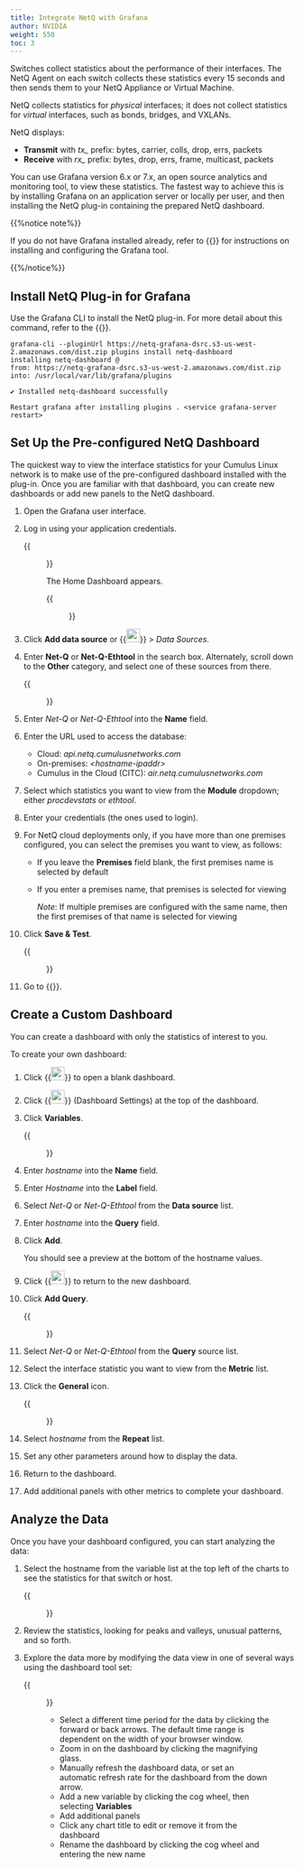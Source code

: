 ```yaml
---
title: Integrate NetQ with Grafana
author: NVIDIA
weight: 550
toc: 3
---
```

Switches collect statistics about the performance of their interfaces. The NetQ Agent on each switch collects these statistics every 15 seconds and then sends them to your NetQ Appliance or Virtual Machine.

NetQ collects statistics for *physical* interfaces; it does not collect statistics for *virtual* interfaces, such as bonds, bridges, and VXLANs.

<!-- NetQ collects these statistics from two data sources: Net-Q and Net-Q-Ethtool. -->

NetQ displays:

- **Transmit** with *tx\_* prefix: bytes, carrier, colls, drop, errs, packets
- **Receive** with *rx\_* prefix: bytes, drop, errs, frame, multicast, packets

<!-- Net-Q-Ethtool displays:

- **Hardware Transmit** with *hw\_if\_out\_* prefix: octets, ucast_pckts, mcast_pkts, bcast_pkts, discards, errors, q_drops, non_q_drops, q_len, pause_pkt, pfc[0-7]_pkt, wred_drops, q[0-9]_wred_drops
- **Hardware Receive** with *hw\_if\_in\_* prefix: octets, ucast_pckts, mcast_pkts, bcast_pkts, discards, l3_drops, buffer_drops, acl_drops, errors, dot3_length_errors, dot3_frame_errors, pause_pkt, pfc[0-7]_pkt
- **Software Transmit** with *soft\_out\_* prefix: errors, drops, tx_fifo_full
- **Software Receive** with *soft\_in\_* prefix: errors, frame_errors, drops -->

You can use Grafana version 6.x or 7.x, an open source analytics and monitoring tool, to view these statistics. The fastest way to achieve this is by installing Grafana on an application server or locally per user, and then installing the NetQ plug-in containing the prepared NetQ dashboard.  

{{%notice note%}}

If you do not have Grafana installed already, refer to {{<exlink url="https://grafana.com/" text="grafana.com">}} for instructions on installing and configuring the Grafana tool.

{{%/notice%}}

## Install NetQ Plug-in for Grafana

Use the Grafana CLI to install the NetQ plug-in. For more detail about this command, refer to the {{<exlink url="https://grafana.com/docs/grafana/latest/administration/cli/" text="Grafana CLI documentation">}}.

```
grafana-cli --pluginUrl https://netq-grafana-dsrc.s3-us-west-2.amazonaws.com/dist.zip plugins install netq-dashboard
installing netq-dashboard @
from: https://netq-grafana-dsrc.s3-us-west-2.amazonaws.com/dist.zip
into: /usr/local/var/lib/grafana/plugins

✔ Installed netq-dashboard successfully

Restart grafana after installing plugins . <service grafana-server restart>
```

## Set Up the Pre-configured NetQ Dashboard

The quickest way to view the interface statistics for your Cumulus Linux network is to make use of the pre-configured dashboard installed with the plug-in. Once you are familiar with that dashboard, you can create new dashboards or add new panels to the NetQ dashboard.

1. Open the Grafana user interface.

2. Log in using your application credentials.

    {{<figure src="/images/netq/grafana-login-230.png" width="400">}}

    The Home Dashboard appears.

    {{<figure src="/images/netq/grafana-home-page-230.png" width="700">}}

3. Click **Add data source** or {{<img src="/images/netq/grafana-config-icon.png" width="24" height="24">}} > *Data Sources*.

4. Enter **Net-Q** or **Net-Q-Ethtool** in the search box. Alternately, scroll down to the **Other** category, and select one of these sources from there.

    {{<figure src="/images/netq/grafana-add-data-src-320.png" width="500">}}

5. Enter *Net-Q* or *Net-Q-Ethtool* into the **Name** field.

6. Enter the URL used to access the database:
    - Cloud: *api.netq.cumulusnetworks.com*
    - On-premises: *\<hostname-ipaddr\>*
    - Cumulus in the Cloud (CITC): *air.netq.cumulusnetworks.com*

7. Select which statistics you want to view from the **Module** dropdown; either *procdevstats* or *ethtool*.

8. Enter your credentials (the ones used to login).

9. For NetQ cloud deployments only, if you have more than one premises configured, you can select the premises you want to view, as follows:

    - If you leave the **Premises** field blank, the first premises name is selected by default
    - If you enter a premises name, that premises is selected for viewing

        *Note*: If multiple premises are configured with the same name, then the first premises of that name is selected for viewing

10. Click **Save & Test**.

    {{<figure src="/images/netq/grafana-netq-dashboard-230.png" width="700">}}

11. Go to {{<link url="#analyze-the-data" text="analyzing your data">}}.

## Create a Custom Dashboard

You can create a dashboard with only the statistics of interest to you.

To create your own dashboard:

1. Click {{<img src="/images/netq/grafana-create-dashbd-icon.png" width="24" height="24">}} to open a blank dashboard.

2. Click {{<img src="/images/netq/grafana-config-icon.png" width="24" height="24">}} (Dashboard Settings) at the top of the dashboard.

3. Click **Variables**.

    {{<figure src="/images/netq/grafana-add-hostname-variable-230.png" width="600">}}

4. Enter *hostname* into the **Name** field.

5. Enter *Hostname* into the **Label** field.

6. Select *Net-Q* or *Net-Q-Ethtool* from the **Data source** list.

7. Enter *hostname* into the **Query** field.

8. Click **Add**.

    You should see a preview at the bottom of the hostname values.

9. Click {{<img src="/images/netq/grafana-back-button-230.png" width="24" height="24">}} to return to the new dashboard.

10. Click **Add Query**.

    {{<figure src="/images/netq/grafana-create-chart-230.png" width="600">}}

11. Select *Net-Q* or *Net-Q-Ethtool* from the **Query** source list.

12. Select the interface statistic you want to view from the **Metric** list.

13. Click the **General** icon.

    {{<figure src="/images/netq/grafana-create-chart-general-settings-230.png" width="600">}}

14. Select *hostname* from the **Repeat** list.

15. Set any other parameters around how to display the data.

16. Return to the dashboard.

17. Add additional panels with other metrics to complete your dashboard.

## Analyze the Data

Once you have your dashboard configured, you can start analyzing the data:

1. Select the hostname from the variable list at the top left of the charts to see the statistics for that switch or host.

    {{<figure src="/images/netq/grafana-variable-list-230.png" width="200">}}

2. Review the statistics, looking for peaks and valleys, unusual patterns, and so forth.

3. Explore the data more by modifying the data view in one of several ways using the dashboard tool set:

    {{<figure src="/images/netq/grafana-dashboard-tools-230.png" width="600">}}
    
    - Select a different time period for the data by clicking the forward or back arrows. The default time range is dependent on the width of your browser window.
    - Zoom in on the dashboard by clicking the magnifying glass.
    - Manually refresh the dashboard data, or set an automatic refresh rate for the dashboard from the down arrow.
    - Add a new variable by clicking the cog wheel, then selecting **Variables**
    - Add additional panels
    - Click any chart title to edit or remove it from the dashboard
    - Rename the dashboard by clicking the cog wheel and entering the new name
